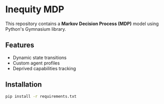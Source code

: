 # Inequity MDP

This repository contains a **Markov Decision Process (MDP)** model using Python's Gymnasium library.

## Features
- Dynamic state transitions
- Custom agent profiles
- Deprived capabilities tracking

## Installation
```bash
pip install -r requirements.txt
